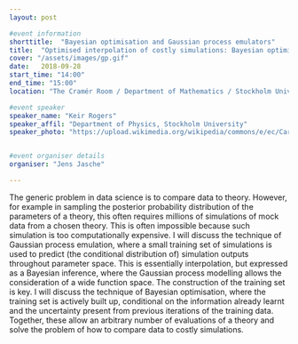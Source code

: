 ```yaml
---
layout: post

#event information
shorttitle:  "Bayesian optimisation and Gaussian process emulators"
title:  "Optimised interpolation of costly simulations: Bayesian optimisation and Gaussian process emulators"
cover: "/assets/images/gp.gif"
date:   2018-09-28
start_time: "14:00"
end_time: "15:00"
location: "The Cramér Room / Department of Mathematics / Stockholm University / Kräftriket, house no. 5 and 6"

#event speaker
speaker_name: "Keir Rogers"
speaker_affil: "Department of Physics, Stockholm University"
speaker_photo: "https://upload.wikimedia.org/wikipedia/commons/e/ec/Carl_Friedrich_Gauss_1840_by_Jensen.jpg"


#event organiser details
organiser: "Jens Jasche"

---
```

The generic problem in data science is to compare data to theory. However, for example in sampling the posterior probability distribution of the parameters of a theory, this often requires millions of simulations of mock data from a chosen theory. This is often impossible because such simulation is too computationally expensive. I will discuss the technique of Gaussian process emulation, where a small training set of simulations is used to predict (the conditional distribution of) simulation outputs throughout parameter space. This is essentially interpolation, but expressed as a Bayesian inference, where the Gaussian process modelling allows the consideration of a wide function space. The construction of the training set is key. I will discuss the technique of Bayesian optimisation, where the training set is actively built up, conditional on the information already learnt and the uncertainty present from previous iterations of the training data. Together, these allow an arbitrary number of evaluations of a theory and solve the problem of how to compare data to costly simulations.

